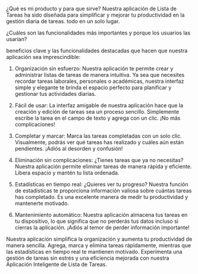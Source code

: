 ¿Qué es mi producto y para que sirve?
Nuestra aplicación de Lista de Tareas ha sido diseñada para simplificar y mejorar tu productividad en la gestión diaria de tareas. 
todo en un solo lugar.  

¿Cuáles son las funcionalidades más importantes y porque los usuarios las usarían?

beneficios clave y las funcionalidades destacadas que hacen que nuestra aplicación sea imprescindible:   
1. Organización sin esfuerzo:
Nuestra aplicación te permite crear y administrar listas de tareas de manera intuitiva.
Ya sea que necesites recordar tareas laborales, personales o académicas, nuestra interfaz simple y elegante te brinda el espacio perfecto para planificar y gestionar tus actividades diarias.

2. Fácil de usar:
La interfaz amigable de nuestra aplicación hace que la creación y edición de tareas sea un proceso sencillo.
Simplemente escribe la tarea en el campo de texto y agrega con un clic. ¡No más complicaciones!

3. Completar y marcar:
Marca las tareas completadas con un solo clic.
Visualmente, podrás ver qué tareas has realizado y cuáles aún están pendientes. ¡Adiós al desorden y confusión!

4. Eliminación sin complicaciones:
¿Tienes tareas que ya no necesitas? Nuestra aplicación permite eliminar tareas de manera rápida y eficiente.
 Libera espacio y mantén tu lista ordenada.

5. Estadísticas en tiempo real:
¿Quieres ver tu progreso?
Nuestra función de estadísticas te proporciona información valiosa sobre cuántas tareas has completado.
Es una excelente manera de medir tu productividad y mantenerte motivado.

6. Mantenimiento automático:
Nuestra aplicación almacena tus tareas en tu dispositivo,
lo que significa que no perderás tus datos incluso si cierras la aplicación.
¡Adiós al temor de perder información importante!

Nuestra aplicación simplifica la organización y aumenta tu productividad de manera sencilla. 
Agrega, marca y elimina tareas rápidamente, mientras que las estadísticas en tiempo real te mantienen motivado. 
Experimenta una gestión de tareas sin estrés y una eficiencia mejorada con nuestra Aplicación Inteligente de Lista de Tareas. 
